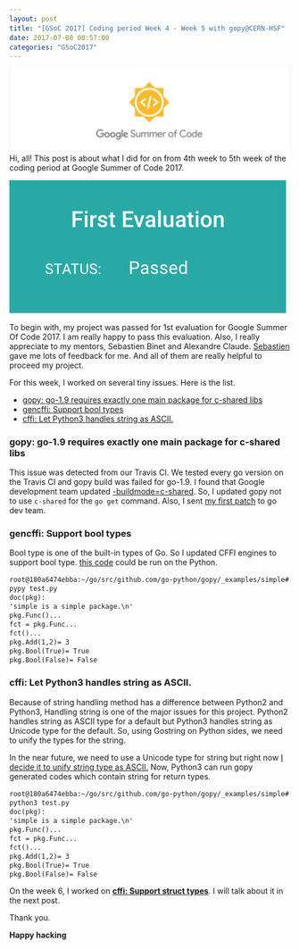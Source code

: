 ```yaml
---
layout: post
title: "[GSoC 2017] Coding period Week 4 - Week 5 with gopy@CERN-HSF"
date: 2017-07-08 00:57:00
categories: "GSoC2017"
---
```

![GSoC2017](/images/googlesummerofcode.png)
Hi, all!
This post is about what I did for on from 4th week to 5th week of the coding period at Google Summer of Code 2017.

![FirstEval](/images/gsoc-first-pass.png)

To begin with, my project was passed for 1st evaluation for Google Summer Of Code 2017. I am really happy to pass this evaluation.
Also, I really appreciate to my mentors, Sebastien Binet and Alexandre Claude.
[Sebastien](https://github.com/sbinet) gave me lots of feedback for me. And all of them are really helpful to proceed my project.

For this week, I worked on several tiny issues.
Here is the list.

* [gopy: go-1.9 requires exactly one main package for c-shared libs](https://github.com/go-python/gopy/issues/108)
* [gencffi: Support bool types](https://github.com/go-python/gopy/pull/111)
* [cffi: Let Python3 handles string as ASCII.](https://github.com/go-python/gopy/pull/115)


### gopy: go-1.9 requires exactly one main package for c-shared libs
This issue was detected from our Travis CI.
We tested every go version on the Travis CI and gopy build was failed for go-1.9.
I found that Google development team updated [-buildmode=c-shared](https://go-review.googlesource.com/c/46421/).
So, I updated gopy not to use `c-shared` for the `go get` command.
Also, I sent [my first patch](https://go-review.googlesource.com/c/46810/?polygerrit=1) to go dev team.

### gencffi: Support bool types
Bool type is one of the built-in types of Go. So I updated CFFI engines to support bool type. [this code](https://github.com/go-python/gopy/blob/master/_examples/simple/simple.go#L16) could be run on the Python.

````
root@180a6474ebba:~/go/src/github.com/go-python/gopy/_examples/simple# pypy test.py 
doc(pkg):
'simple is a simple package.\n'
pkg.Func()...
fct = pkg.Func...
fct()...
pkg.Add(1,2)= 3
pkg.Bool(True)= True
pkg.Bool(False)= False
````

### cffi: Let Python3 handles string as ASCII.
Because of string handling method has a difference between Python2 and Python3, Handling string is one of the major issues for this project. Python2 handles string as ASCII type for a default but Python3 handles string as Unicode type for the default. So, using Gostring on Python sides, we need to unify the types for the string.

In the near future, we need to use a Unicode type for string but right now [I decide it to unify string type as ASCII.](https://github.com/go-python/gopy/pull/115) Now, Python3 can run gopy generated codes which contain string for return types.

````
root@180a6474ebba:~/go/src/github.com/go-python/gopy/_examples/simple# python3 test.py 
doc(pkg):
'simple is a simple package.\n'
pkg.Func()...
fct = pkg.Func...
fct()...
pkg.Add(1,2)= 3
pkg.Bool(True)= True
pkg.Bool(False)= False
````

On the week 6, I worked on [**cffi: Support struct types**](https://github.com/go-python/gopy/issues/106).
I will talk about it in the next post.

Thank you.

**Happy hacking**